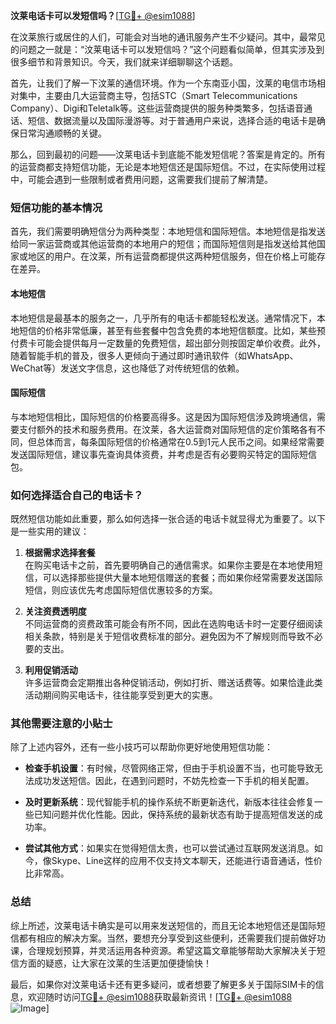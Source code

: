**汶莱电话卡可以发短信吗？**[[TG💪+ @esim1088](https://t.me/s/esim1088)]

在汶莱旅行或居住的人们，可能会对当地的通讯服务产生不少疑问。其中，最常见的问题之一就是：“汶莱电话卡可以发短信吗？”这个问题看似简单，但其实涉及到很多细节和背景知识。今天，我们就来详细聊聊这个话题。

首先，让我们了解一下汶莱的通信环境。作为一个东南亚小国，汶莱的电信市场相对集中，主要由几大运营商主导，包括STC（Smart Telecommunications Company）、Digi和Teletalk等。这些运营商提供的服务种类繁多，包括语音通话、短信、数据流量以及国际漫游等。对于普通用户来说，选择合适的电话卡是确保日常沟通顺畅的关键。

那么，回到最初的问题——汶莱电话卡到底能不能发短信呢？答案是肯定的。所有的运营商都支持短信功能，无论是本地短信还是国际短信。不过，在实际使用过程中，可能会遇到一些限制或者费用问题，这需要我们提前了解清楚。

### 短信功能的基本情况

首先，我们需要明确短信分为两种类型：本地短信和国际短信。本地短信是指发送给同一家运营商或其他运营商的本地用户的短信；而国际短信则是指发送给其他国家或地区的用户。在汶莱，所有运营商都提供这两种短信服务，但在价格上可能存在差异。

#### 本地短信

本地短信是最基本的服务之一，几乎所有的电话卡都能轻松发送。通常情况下，本地短信的价格非常低廉，甚至有些套餐中包含免费的本地短信额度。比如，某些预付费卡可能会提供每月一定数量的免费短信，超出部分则按固定单价收费。此外，随着智能手机的普及，很多人更倾向于通过即时通讯软件（如WhatsApp、WeChat等）发送文字信息，这也降低了对传统短信的依赖。

#### 国际短信

与本地短信相比，国际短信的价格要高得多。这是因为国际短信涉及跨境通信，需要支付额外的技术和服务费用。在汶莱，各大运营商对国际短信的定价策略各有不同，但总体而言，每条国际短信的价格通常在0.5到1元人民币之间。如果经常需要发送国际短信，建议事先查询具体资费，并考虑是否有必要购买特定的国际短信包。

### 如何选择适合自己的电话卡？

既然短信功能如此重要，那么如何选择一张合适的电话卡就显得尤为重要了。以下是一些实用的建议：

1. **根据需求选择套餐**  
   在购买电话卡之前，首先要明确自己的通信需求。如果你主要是在本地使用短信，可以选择那些提供大量本地短信赠送的套餐；而如果你经常需要发送国际短信，则应该优先考虑国际短信优惠较多的方案。

2. **关注资费透明度**  
   不同运营商的资费政策可能会有所不同，因此在选购电话卡时一定要仔细阅读相关条款，特别是关于短信收费标准的部分。避免因为不了解规则而导致不必要的支出。

3. **利用促销活动**  
   许多运营商会定期推出各种促销活动，例如打折、赠送话费等。如果恰逢此类活动期间购买电话卡，往往能享受到更大的实惠。

### 其他需要注意的小贴士

除了上述内容外，还有一些小技巧可以帮助你更好地使用短信功能：

- **检查手机设置**：有时候，尽管网络正常，但由于手机设置不当，也可能导致无法成功发送短信。因此，在遇到问题时，不妨先检查一下手机的相关配置。
  
- **及时更新系统**：现代智能手机的操作系统不断更新迭代，新版本往往会修复一些已知问题并优化性能。因此，保持系统的最新状态有助于提高短信发送的成功率。

- **尝试其他方式**：如果实在觉得短信太贵，也可以尝试通过互联网发送消息。如今，像Skype、Line这样的应用不仅支持文本聊天，还能进行语音通话，性价比非常高。

### 总结

综上所述，汶莱电话卡确实是可以用来发送短信的，而且无论本地短信还是国际短信都有相应的解决方案。当然，要想充分享受到这些便利，还需要我们提前做好功课，合理规划预算，并灵活运用各种资源。希望这篇文章能够帮助大家解决关于短信方面的疑惑，让大家在汶莱的生活更加便捷愉快！

最后，如果你对汶莱电话卡还有更多疑问，或者想要了解更多关于国际SIM卡的信息，欢迎随时访问[TG💪+ @esim1088](https://t.me/s/esim1088)获取最新资讯！[[TG💪+ @esim1088](https://t.me/s/esim1088) ![Image](https://i.postimg.cc/4NQfJmqS/Snipaste-2025-05-13-00-14-12.png)]